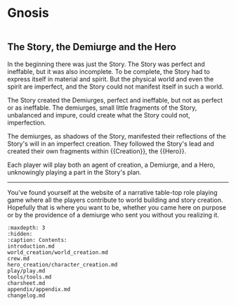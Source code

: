 # Gnosis 

```{image} _static/cover.jpg
```

## The Story, the Demiurge and the Hero

In the beginning there was just the Story. The Story
was perfect and ineffable, but it was also
incomplete. To be complete, the Story had to express
itself in material and spirit. But the physical world
and even the spirit are imperfect, and the Story could 
not manifest itself in such a world.

The Story created the
Demiurges, perfect and ineffable, but not as perfect or as ineffable. 
The demiurges, small little fragments of the Story, unbalanced and impure, 
could create what the Story could not, imperfection.

The demiurges, as shadows of the Story, manifested their 
reflections of the Story's will in an imperfect creation.
They followed the Story's lead and created their
own fragments within {{Creation}}, the {{Hero}}. 

Each player will play both an agent of creation, a
Demiurge, and a Hero, unknowingly playing a part in the 
Story's plan.

---

You've found yourself at the website of a narrative table-top role playing game
where all the players contribute to world building and story creation. 
Hopefully that is where you want to be, whether you came here on purpose or 
by the providence of a demiurge who sent you without you realizing it. 







```{toctree}
:maxdepth: 3
:hidden: 
:caption: Contents:
introduction.md
world_creation/world_creation.md
crew.md
hero_creation/character_creation.md
play/play.md
tools/tools.md
charsheet.md
appendix/appendix.md
changelog.md
```

